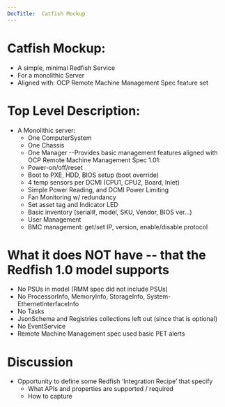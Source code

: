 ```yaml
---
DocTitle:  Catfish Mockup
---
```

# Catfish Mockup:
  *  A simple, minimal Redfish Service
  *  For a monolithic Server
  *  Aligned with: OCP Remote Machine Management Spec feature set


# Top Level Description:
  * A Monolithic server:
      * One ComputerSystem
      * One Chassis
      * One Manager
  --Provides basic management features aligned with OCP Remote Machine Management Spec 1.01:
      * Power-on/off/reset
      * Boot to PXE, HDD, BIOS setup (boot override)
      * 4 temp sensors per DCMI (CPU1, CPU2, Board, Inlet)
      * Simple Power Reading, and  DCMI Power Limiting
      * Fan Monitoring w/ redundancy
      * Set asset tag and Indicator LED
      * Basic inventory (serial#, model, SKU, Vendor, BIOS ver…)
      * User Management
      * BMC management: get/set IP, version, enable/disable protocol

# What it does NOT have -- that the Redfish 1.0 model supports
   * No PSUs in model  (RMM spec did not include PSUs) 
   * No ProcessorInfo, MemoryInfo, StorageInfo, System-EthernetInterfaceInfo
   * No Tasks
   * JsonSchema and Registries collections left out (since that is optional)
   * No EventService
   * Remote Machine Management spec used basic PET alerts


# Discussion
   * Opportunity to define some Redfish ‘Integration Recipe’ that specify
      * What APIs and properties are supported / required
      * How to capture

